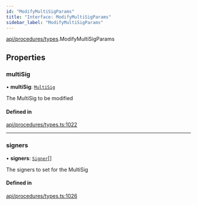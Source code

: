 ```yaml
---
id: "ModifyMultiSigParams"
title: "Interface: ModifyMultiSigParams"
sidebar_label: "ModifyMultiSigParams"
---
```


[api/procedures/types](../../../../../modules/API/Procedures/Types/Types.md).ModifyMultiSigParams

## Properties

### multiSig

• **multiSig**: [`MultiSig`](../../../../../classes/API/Entities/Account/MultiSig/MultiSig.md)

The MultiSig to be modified

#### Defined in

[api/procedures/types.ts:1022](https://github.com/PolymeshAssociation/polymesh-sdk/blob/95f248df/src/api/procedures/types.ts#L1022)

___

### signers

• **signers**: [`Signer`](../../../../../modules/Types/Types.md#signer)[]

The signers to set for the MultiSig

#### Defined in

[api/procedures/types.ts:1026](https://github.com/PolymeshAssociation/polymesh-sdk/blob/95f248df/src/api/procedures/types.ts#L1026)
